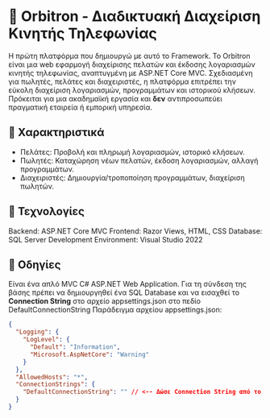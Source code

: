 # 📠 Orbitron - Διαδικτυακή Διαχείριση Κινητής Τηλεφωνίας
Η πρώτη πλατφόρμα που δημιουργώ με αυτό το Framework. Το Orbitron είναι μια web εφαρμογή διαχείρισης πελατών και έκδοσης λογαριασμών κινητής τηλεφωνίας, αναπτυγμένη με ASP.NET Core MVC. Σχεδιασμένη για πωλητές, πελάτες και διαχειριστές, η πλατφόρμα επιτρέπει την εύκολη διαχείριση λογαριασμών, προγραμμάτων και ιστορικού κλήσεων. Πρόκειται για μια ακαδημαϊκή εργασία και **δεν** αντιπροσωπεύει πραγματική εταιρεία ή εμπορική υπηρεσία.

## 📝 Χαρακτηριστικά
- Πελάτες: Προβολή και πληρωμή λογαριασμών, ιστορικό κλήσεων.
- Πωλητές: Καταχώρηση νέων πελατών, έκδοση λογαριασμών, αλλαγή προγραμμάτων.
- Διαχειριστές: Δημιουργία/τροποποίηση προγραμμάτων, διαχείριση πωλητών.

## 📡 Τεχνολογίες
Backend: ASP.NET Core MVC
Frontend: Razor Views, HTML, CSS
Database: SQL Server
Development Environment: Visual Studio 2022

## 📕 Οδηγίες
Είναι ένα απλό MVC C# ASP.NET Web Application. Για τη σύνδεση της βάσης πρέπει να δημιουργηθεί ένα SQL Database και να εισαχθεί το **Connection String** στο αρχείο appsettings.json στο πεδίο DefaultConnectionString
Παράδειγμα αρχείου appsettings.json:
````json
{
  "Logging": {
    "LogLevel": {
      "Default": "Information",
      "Microsoft.AspNetCore": "Warning"
    }
  },
  "AllowedHosts": "*",
  "ConnectionStrings": {
    "DefaultConnectionString": "" // <-- Δώσε Connection String από το Data Connection
  }
}

